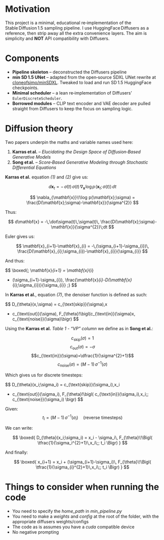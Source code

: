 # Motivation

This project is a minimal, educational re‑implementation of the Stable Diffusion 1.5 sampling pipeline. I use HuggingFace Diffusers as a reference, then strip away all the extra convenience layers. The aim is simplicity and **NOT** API compatibility with Diffusers.

# Components

* **Pipeline skeleton** – deconstructed the Diffusers pipeline
* **min SD 1.5 UNet** – adapted from the open‑source SDXL UNet rewrite at [cloneofsimo/minSDXL](https://github.com/cloneofsimo/minSDXL). Tweaked to load and run SD 1.5 HuggingFace checkpoints.
* **Minimal scheduler** – a lean re‑implementation of Diffusers’ `EulerDiscreteScheduler`. 
* **Borrowed modules** – CLIP text encoder and VAE decoder are pulled straight from Diffusers to keep the focus on sampling logic.

# Diffusion theory

Two papers underpin the maths and variable names used here:

1. **Karras et al.** – *Elucidating the Design Space of Diffusion‑Based Generative Models*  
2. **Song et al.** – *Score‑Based Generative Modeling through Stochastic Differential Equations*

**Karras et al.** equation *(1)* and *(2)* give us:

$$
d\mathbf{x}_t = -\,\dot\sigma(t)\,\sigma(t)\,
\nabla_{\mathbf{x}}\!\log p\!\bigl(\mathbf{x}_t;\,\sigma(t)\bigr)\,dt
$$

$$
\nabla_{\mathbf{x}}\!\log p(\mathbf{x};\sigma)
      = \frac{D(\mathbf{x};\sigma)-\mathbf{x}}{\sigma^{2}}
$$

Thus:

$$
d\mathbf{x} = -\,\dot\sigma(t)\,\sigma(t)\,
\frac{D(\mathbf{x};\sigma)-\mathbf{x}}{\sigma^{2}}\;dt
$$

Euler gives us:

$$
\mathbf{x}_{i+1}-\mathbf{x}_{i}
   = -\,(\sigma_{i+1}-\sigma_{i})\,
     \frac{D(\mathbf{x}_{i};\sigma_{i})-\mathbf{x}_{i}}{\sigma_{i}}
$$

And thus:

$$
\boxed{\;
\mathbf{x}_{i+1}
  = \mathbf{x}_{i}
  + (\sigma_{i+1}-\sigma_{i})\,
    \frac{\mathbf{x}_{i}-D(\mathbf{x}_{i};\sigma_{i})}{\sigma_{i}}
\;}
$$

In **Karras et al.**, equation *(7)*, the denoiser function is defined as such:

$$
D_{\theta}(x,\sigma)
   = c_{\text{skip}}(\sigma)\,x
   + c_{\text{out}}(\sigma)\,
     F_{\theta}\!\bigl(c_{\text{in}}(\sigma)x,
                       c_{\text{noise}}(\sigma)\bigr)
$$

Using the **Karras et al.** *Table 1 - “VP” column* we define as in **Song et al.**:

$$c_{\text{skip}}(\sigma)=1$$
$$c_{\text{out}}(\sigma)=-\sigma$$
$$c_{\text{in}}(\sigma)=\dfrac{1}{\sigma^{2}+1}$$
$$c_{\text{noise}}(\sigma)=\bigl(M-1\bigr)\,\sigma^{-1}(\sigma)$$

Which gives us for discrete timesteps:

$$
D_{\theta}(x_i;\sigma_i)
  = c_{\text{skip}}(\sigma_i)\,x_i
  + c_{\text{out}}(\sigma_i)\,
    F_{\theta}\!\bigl(
      c_{\text{in}}(\sigma_i)\,x_i\;;
      c_{\text{noise}}(\sigma_i)
    \bigr)
$$

Given:
$$
t_i = (M-1)\,\sigma^{-1}(\sigma_i) \quad\text{(reverse timesteps)}
$$

We can write:

$$
\boxed{
D_{\theta}(x_i;\sigma_i)
  = x_i
    - \sigma_i\,
      F_{\theta}\!\Bigl(
        \tfrac{1}{\sigma_i^{2}+1}\,x_i\;;
        t_i
      \Bigr)
}
$$


And finally:

$$
\boxed{
x_{i+1}
  = x_i
    + (\sigma_{i+1}-\sigma_i)\,
      F_{\theta}\!\Bigl(
        \tfrac{1}{\sigma_{i}^{2}+1}\,x_i\;;
        t_i
      \Bigr)
}
$$

# Things to consider when running the code

* You need to specify the *home_path* in *min_pipeline.py*
* You need to make a *weights* and *config* at the root of the folder, with the appropriate diffusers weights/configs
* The code as is assumes you have a *cuda* compatible device
* No negative prompting